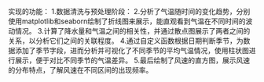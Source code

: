 实现的功能：
1.数据清洗与预处理阶段：
2.分析了气温随时间的变化趋势，分别使用matplotlib和seaborn绘制了折线图来展示，能直观看到气温在不同时间的波动情况。
3.计算了降水量和气温之间的相关性，并通过散点图展示了两者之间的关系，以分析它们之间的关联程度。
4.通过自定义函数根据日期判断季节，为数据添加了季节字段，进而分析并可视化了不同季节的平均气温情况，使用柱状图进行展示，便于对比不同季节的气温差异。
5.最后绘制了风速的直方图，展示风速的分布特点，了解风速在不同区间的出现频率。
